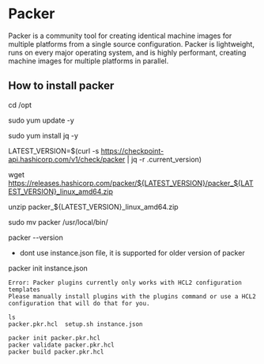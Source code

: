 # Packer
Packer is a community tool for creating identical machine images for multiple platforms from a single source configuration. Packer is lightweight, runs on every major operating system, and is highly performant, creating machine images for multiple platforms in parallel.


How to install packer
---------------
cd /opt

sudo yum update -y

sudo yum install jq -y

LATEST_VERSION=$(curl -s https://checkpoint-api.hashicorp.com/v1/check/packer | jq -r .current_version)

wget https://releases.hashicorp.com/packer/${LATEST_VERSION}/packer_${LATEST_VERSION}_linux_amd64.zip

unzip packer_${LATEST_VERSION}_linux_amd64.zip

sudo mv packer /usr/local/bin/

packer --version

- dont use instance.json file, it is supported for older version of packer

packer init instance.json

```
Error: Packer plugins currently only works with HCL2 configuration templates
Please manually install plugins with the plugins command or use a HCL2
configuration that will do that for you.
```

```
ls
packer.pkr.hcl  setup.sh instance.json

packer init packer.pkr.hcl
packer validate packer.pkr.hcl
packer build packer.pkr.hcl
```

